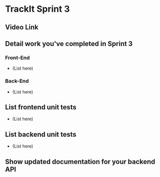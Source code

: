 # TrackIt Sprint 3

## Video Link

## Detail work you've completed in Sprint 3

### Front-End
* (List here)

### Back-End
* (List here)

## List frontend unit tests
* (List here)

## List backend unit tests
* (List here)

## Show updated documentation for your backend API 
